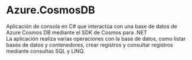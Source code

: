 # Azure.CosmosDB

Aplicación de consola en C# que interactúa con una base de datos de Azure Cosmos DB mediante el SDK de Cosmos para .NET  
La aplicación realiza varias operaciones con la base de datos, como listar bases de datos y contenedores, crear registros y consultar registros mediante consultas SQL y LINQ.
